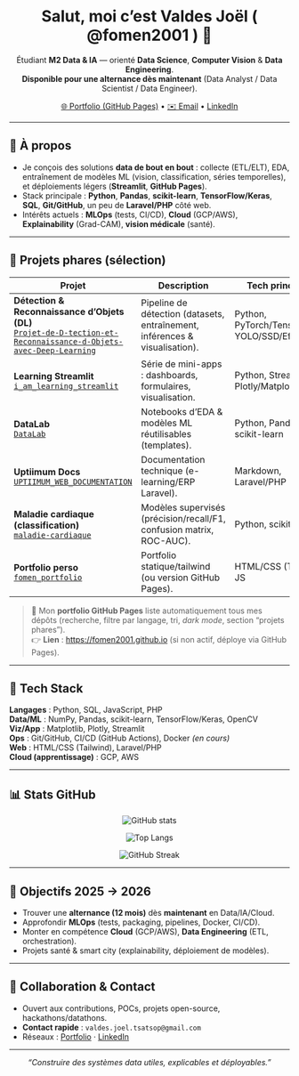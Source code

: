 <h1 align="center">Salut, moi c’est Valdes Joël ( @fomen2001 ) 👋</h1>

<p align="center">
  Étudiant <b>M2 Data & IA</b> — orienté <b>Data Science</b>, <b>Computer Vision</b> & <b>Data Engineering</b>.<br/>
  <b>Disponible pour une alternance dès maintenant</b> (Data Analyst / Data Scientist / Data Engineer).
</p>

<p align="center">
  <a href="https://fomen2001.github.io" target="_blank">🌐 Portfolio (GitHub Pages)</a> •
  <a href="mailto:valdes.joel.tsatsop@gmail.com">✉️ Email</a> •
  <a href="https://www.linkedin.com/in/valdes-joel" target="_blank">LinkedIn</a> <!-- 🔁 Mets ton vrai lien LinkedIn ici -->
</p>

---

## 🚀 À propos
- Je conçois des solutions **data de bout en bout** : collecte (ETL/ELT), EDA, entraînement de modèles ML (vision, classification, séries temporelles), et déploiements légers (**Streamlit**, **GitHub Pages**).
- Stack principale : **Python**, **Pandas**, **scikit-learn**, **TensorFlow/Keras**, **SQL**, **Git/GitHub**, un peu de **Laravel/PHP** côté web.
- Intérêts actuels : **MLOps** (tests, CI/CD), **Cloud** (GCP/AWS), **Explainability** (Grad-CAM), **vision médicale** (santé).

---

## 🌟 Projets phares (sélection)

| Projet | Description | Tech principales |
|---|---|---|
| **Détection & Reconnaissance d’Objets (DL)**<br/>[`Projet-de-D-tection-et-Reconnaissance-d-Objets-avec-Deep-Learning`](https://github.com/fomen2001/Projet-de-D-tection-et-Reconnaissance-d-Objets-avec-Deep-Learning) | Pipeline de détection (datasets, entraînement, inférences & visualisation). | Python, PyTorch/TensorFlow, YOLO/SSD/EfficientDet |
| **Learning Streamlit**<br/>[`i_am_learning_streamlit`](https://github.com/fomen2001/i_am_learning_streamlit) | Série de mini-apps : dashboards, formulaires, visualisation. | Python, Streamlit, Plotly/Matplotlib |
| **DataLab**<br/>[`DataLab`](https://github.com/fomen2001/DataLab) | Notebooks d’EDA & modèles ML réutilisables (templates). | Python, Pandas, scikit-learn |
| **Uptiimum Docs**<br/>[`UPTIIMUM_WEB_DOCUMENTATION`](https://github.com/fomen2001/UPTIIMUM_WEB_DOCUMENTATION) | Documentation technique (e-learning/ERP Laravel). | Markdown, Laravel/PHP |
| **Maladie cardiaque (classification)**<br/>[`maladie-cardiaque`](https://github.com/fomen2001/maladie-cardiaque) | Modèles supervisés (précision/recall/F1, confusion matrix, ROC-AUC). | Python, scikit-learn |
| **Portfolio perso**<br/>[`fomen_portfolio`](https://github.com/fomen2001/fomen_portfolio) | Portfolio statique/tailwind (ou version GitHub Pages). | HTML/CSS (Tailwind), JS |

> 🔖 Mon **portfolio GitHub Pages** liste automatiquement tous mes dépôts (recherche, filtre par langage, tri, *dark mode*, section “projets phares”).  
> 👉 **Lien** : https://fomen2001.github.io (si non actif, déploye via GitHub Pages).

---

## 🧰 Tech Stack

**Langages** : Python, SQL, JavaScript, PHP  
**Data/ML** : NumPy, Pandas, scikit-learn, TensorFlow/Keras, OpenCV  
**Viz/App** : Matplotlib, Plotly, Streamlit  
**Ops** : Git/GitHub, CI/CD (GitHub Actions), Docker *(en cours)*  
**Web** : HTML/CSS (Tailwind), Laravel/PHP  
**Cloud (apprentissage)** : GCP, AWS

---

## 📊 Stats GitHub

<p align="center">
  <img src="https://github-readme-stats.vercel.app/api?username=fomen2001&show_icons=true&hide_title=true" alt="GitHub stats" />
</p>
<p align="center">
  <img src="https://github-readme-stats.vercel.app/api/top-langs/?username=fomen2001&layout=compact" alt="Top Langs" />
</p>
<p align="center">
  <img src="https://streak-stats.demolab.com?user=fomen2001" alt="GitHub Streak" />
</p>

---

## 🎯 Objectifs 2025 → 2026
- Trouver une **alternance (12 mois)** dès **maintenant** en Data/IA/Cloud.
- Approfondir **MLOps** (tests, packaging, pipelines, Docker, CI/CD).
- Monter en compétence **Cloud** (GCP/AWS), **Data Engineering** (ETL, orchestration).
- Projets santé & smart city (explainability, déploiement de modèles).

---

## 🤝 Collaboration & Contact
- Ouvert aux contributions, POCs, projets open-source, hackathons/datathons.  
- **Contact rapide** : `valdes.joel.tsatsop@gmail.com`  
- Réseaux : [Portfolio](https://fomen2001.github.io) · [LinkedIn]([https://www.linkedin.com/in/valdes-joel) <!-- 🔁 Mets le bon lien -->

---

<p align="center">
  <i>“Construire des systèmes data utiles, explicables et déployables.”</i>
</p>
